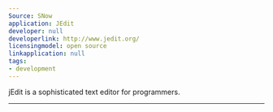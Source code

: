 ```yaml
---
Source: SNow
application: JEdit
developer: null
developerlink: http://www.jedit.org/
licensingmodel: open source
linkapplication: null
tags:
- development
---
```

jEdit is a sophisticated text editor for programmers.

---
